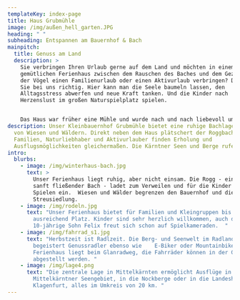```yaml
---
templateKey: index-page
title: Haus Grubmühle
image: /img/außen_hell_garten.JPG
heading: " "
subheading: Entspannen am Bauernhof & Bach
mainpitch:
  title: Genuss am Land
  description: >
    Sie verbringen Ihren Urlaub gerne auf dem Land und möchten in einem
    gemütlichen Ferienhaus zwischen dem Rauschen des Baches und dem Gezwitscher
    der Vögel einen Familienurlaub oder einen Aktivurlaub verbringen? Dann sind
    Sie bei uns richtig. Hier kann man die Seele baumeln lassen, den
    Alltagsstress abwerfen und neue Kraft tanken. Und die Kinder nach
    Herzenslust im großen Naturspielplatz spielen. 


    Das Haus war früher eine Mühle und wurde nach und nach liebevoll umgebaut. Ein ideales Familienurlaubsplatzerl bzw. Ausgangspunkt für Ausflüge zu den nahe gelegenen Seen und Bergen.
description: Unser Kleinbauernhof Grubmühle bietet eine ruhige Bachlage umgeben
  von Wiesen und Wäldern. Direkt neben dem Haus plätschert der Roggbach vorbei.
  Familien, Naturliebhaber und Aktivurlauber finden Erholung und
  Ausflugsmöglichkeiten gleichermaßen. Die Kärntner Seen und Berge rufen!
intro:
  blurbs:
    - image: /img/winterhaus-bach.jpg
      text: >
        Unser Ferienhaus liegt ruhig, aber nicht einsam. Die Rogg - ein kleiner
        sanft fließender Bach - ladet zum Verweilen und für die Kinder auch zum
        Spielen ein.  Wiesen und Wälder begrenzen den Bauernhof und die
        Streusiedlung. 
    - image: /img/rodeln.jpg
      text: "Unser Ferienhaus bietet für Familien und Kleingruppen bis zu 6 Personen
        ausreichend Platz. Kinder sind sehr herzlich willkommen, auch der
        10-jährige Sohn Felix freut sich schon auf Spielkameraden.  "
    - image: /img/fahrrad_s1.jpg
      text: "Herbstzeit ist Radlzeit. Die Berg- und Seenwelt im Radland Kärnten
        begeistert Genussradler ebenso wie    E-Biker oder Mountainbiker. Das
        Ferienhaus liegt beim Glanradweg, die Fahrräder können in der Garage
        abgestellt werden. "
    - image: /img/lage4.png
      text: "Die zentrale Lage in Mittelkärnten ermöglicht Ausflüge in das
        Mittelkärntner Seengebiet, in die Nockberge oder in die Landeshauptstadt
        Klagenfurt, alles im Umkreis von 20 km. "
---
```

